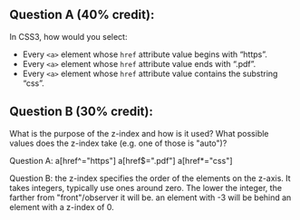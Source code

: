 ## Question A (40% credit):

In CSS3, how would you select:

  - Every `<a>` element whose `href` attribute value begins with “https”.
  - Every `<a>` element whose `href` attribute value ends with “.pdf”.
  - Every `<a>` element whose `href` attribute value contains the substring “css”.

## Question B (30% credit):

What is the purpose of the z-index and how is it used? What possible values does the z-index take (e.g. one of those is "auto")?

Question A:
a[href^="https"]
a[href$=".pdf"]
a[href*="css"]

Question B:
the z-index specifies the order of the elements on the z-axis. It takes integers, typically use ones around zero. The lower the integer, the farther from "front"/observer it will be. 
an element with -3 will be behind an element with a z-index of 0. 
